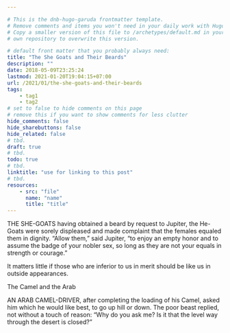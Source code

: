 ```yaml
---

# This is the dnb-hugo-garuda frontmatter template. 
# Remove comments and items you won't need in your daily work with Hugo.
# Copy a smaller version of this file to /archetypes/default.md in your
# own repository to overwrite this version.

# default front matter that you probably always need:
title: "The She Goats and Their Beards"
description: ""
date: 2018-05-09T23:25:24
lastmod: 2021-01-20T19:04:15+07:00
url: /2021/01/the-she-goats-and-their-beards
tags:
    - tag1
    - tag2
# set to false to hide comments on this page
# remove this if you want to show comments for less clutter
hide_comments: false
hide_sharebuttons: false
hide_related: false
# tbd.
draft: true
# tbd.
todo: true
# tbd.
linktitle: "use for linking to this post"
# tbd.
resources:
    - src: "file"
      name: "name"
      title: "title"
---
```

THE SHE-GOATS having obtained a beard by request to Jupiter, the He-Goats were sorely displeased and made complaint that the females equaled them in dignity. “Allow them,” said Jupiter, “to enjoy an empty honor and to assume the badge of your nobler sex, so long as they are not your equals in strength or courage.”

It matters little if those who are inferior to us in merit should be like us in outside appearances.

The Camel and the Arab

AN ARAB CAMEL-DRIVER, after completing the loading of his Camel, asked him which he would like best, to go up hill or down. The poor beast replied, not without a touch of reason: “Why do you ask me? Is it that the level way through the desert is closed?”
